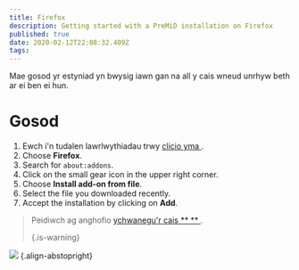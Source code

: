 ```yaml
---
title: Firefox
description: Getting started with a PreMiD installation on Firefox
published: true
date: 2020-02-12T22:08:32.409Z
tags:
---
```


Mae gosod yr estyniad yn bwysig iawn gan na all y cais wneud unrhyw beth ar ei ben ei hun.

# Gosod
1. Ewch i'n tudalen lawrlwythiadau trwy [ clicio yma ](https://premid.app/downloads).
2. Choose **Firefox**.
3. Search for `about:addons`.
4. Click on the small gear icon in the upper right corner.
5. Choose **Install add-on from file**.
6. Select the file you downloaded recently.
7. Accept the installation by clicking on **Add**.

> Peidiwch ag anghofio [ ychwanegu'r cais ** ** ](/install). 
> 
> {.is-warning}

![](https://img.icons8.com/color/2x/firefox.png) {.align-abstopright}